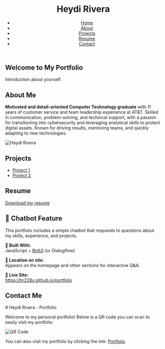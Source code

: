 <!DOCTYPE html>
<html lang="en">
<head>
  <meta charset="UTF-8">
  <meta name="viewport" content="width=device-width, initial-scale=1.0">
 
  <link rel="stylesheet" href="style.css">
</head>
<body>
  <header>
    <h1>Heydi Rivera</h1>
    <nav>
      <ul>
        <li><a href="#home">Home</a></li>
        <li><a href="#about">About</a></li>
        <li><a href="#projects">Projects</a></li>
        <li><a href="#resume">Resume</a></li>
        <li><a href="#contact">Contact</a></li>
      </ul>
    </nav>
  </header>

  <section id="home">
    <h2>Welcome to My Portfolio</h2>
    <p>Introduction about yourself.</p>
  </section>

  <section id="about">
    <h2>About Me</h2>
    <div class="about-container">
      <div class="about-text">
        <p><strong>Motivated and detail-oriented Computer Technology graduate</strong> with 11 years of customer service and team leadership experience at AT&T. Skilled in communication, problem-solving, and technical support, with a passion for transitioning into cybersecurity and leveraging analytical skills to protect digital assets. Known for driving results, mentoring teams, and quickly adapting to new technologies.</p>
      </div>
      <div class="about-image">
        <img src="your-photo.jpg" alt="Heydi Rivera" />
      </div>
    </div>
  </section>

  <section id="projects">
    <h2>Projects</h2>
    <ul>
      <li><a href="https://github.com/yourusername/project1">Project 1</a></li>
      <li><a href="https://github.com/yourusername/project2">Project 2</a></li>
    </ul>
  </section>

  <section id="resume">
    <h2>Resume</h2>
    <a href="Heydi-Rivera.pdf" download>Download my resume</a>
  </section>

<section id="chatbot-info">
  <h2>🤖 Chatbot Feature</h2>
  <p>This portfolio includes a simple chatbot that responds to questions about my skills, experience, and projects.</p>

  <p><strong>🔧 Built With:</strong><br>
  JavaScript + <a href="https://botui.org/" target="_blank">BotUI</a> (or Dialogflow)</p>

  <p><strong>📍 Location on site:</strong><br>
  Appears on the homepage and other sections for interactive Q&A.</p>

  <p><strong>🔗 Live Site:</strong><br>
  <a href="https://hr228y.github.io/portfolio" target="_blank">https://hr228y.github.io/portfolio</a></p>
</section>
  <section id="contact">
    <h2>Contact Me</h2>
  # Heydi Rivera - Portfolio

Welcome to my personal portfolio! Below is a QR code you can scan to easily visit my portfolio:

![QR Code](https://github.com/yourusername/portfolio/raw/main/portfolio_qr.png)

You can also visit my portfolio by clicking the link: [Portfolio](https://yourusername.github.io/portfolio)




